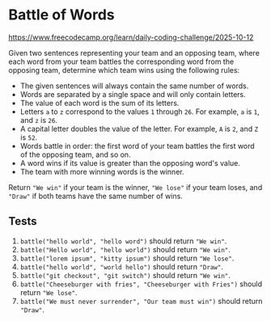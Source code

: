 # Battle of Words

https://www.freecodecamp.org/learn/daily-coding-challenge/2025-10-12

Given two sentences representing your team and an opposing team, where each word from your team battles the corresponding word from the opposing team, determine which team wins using the following rules:

- The given sentences will always contain the same number of words.
- Words are separated by a single space and will only contain letters.
- The value of each word is the sum of its letters.
- Letters `a` to `z` correspond to the values `1` through `26`. For example, `a` is `1`, and `z` is `26`.
- A capital letter doubles the value of the letter. For example, `A` is `2`, and `Z` is `52`.
- Words battle in order: the first word of your team battles the first word of the opposing team, and so on.
- A word wins if its value is greater than the opposing word's value.
- The team with more winning words is the winner.

Return `"We win"` if your team is the winner, `"We lose"` if your team loses, and `"Draw"` if both teams have the same number of wins.

## Tests

1. `battle("hello world", "hello word")` should return `"We win"`.
1. `battle("Hello world", "hello world")` should return `"We win"`.
1. `battle("lorem ipsum", "kitty ipsum")` should return `"We lose"`.
1. `battle("hello world", "world hello")` should return `"Draw"`.
1. `battle("git checkout", "git switch")` should return `"We win"`.
1. `battle("Cheeseburger with fries", "Cheeseburger with Fries")` should return `"We lose"`.
1. `battle("We must never surrender", "Our team must win")` should return `"Draw"`.
